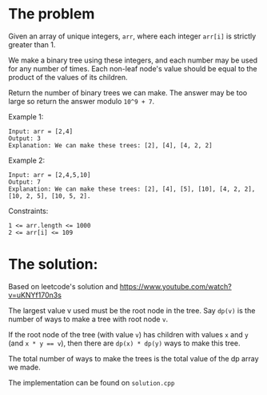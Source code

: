 The problem
===

Given an array of unique integers, `arr`, where each integer `arr[i]` is strictly greater than 1.

We make a binary tree using these integers, and each number may be used for any number of times. Each non-leaf node's value should be equal to the product of the values of its children.

Return the number of binary trees we can make. The answer may be too large so return the answer modulo `10^9 + 7`.

 

Example 1:
```
Input: arr = [2,4]
Output: 3
Explanation: We can make these trees: [2], [4], [4, 2, 2]
```
Example 2:
```
Input: arr = [2,4,5,10]
Output: 7
Explanation: We can make these trees: [2], [4], [5], [10], [4, 2, 2], [10, 2, 5], [10, 5, 2].
```
 

Constraints:
```
1 <= arr.length <= 1000
2 <= arr[i] <= 109
```

The solution:
===

Based on leetcode's solution and https://www.youtube.com/watch?v=uKNYf170n3s

The largest value v used must be the root node in the tree. Say `dp(v)` is the number of ways to make a tree with root node `v`.

If the root node of the tree (with value `v`) has children with values `x` and `y` (and `x * y == v`), then there are `dp(x) * dp(y)` ways to make this tree.

The total number of ways to make the trees is the total value of the dp array we made.

The implementation can be found on `solution.cpp`
